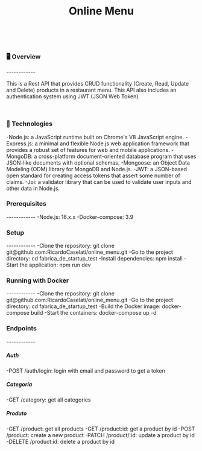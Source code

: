 <h1 align="center">Online Menu</h1>
</br>
</br>
</br>
<h3>🖥️ Overview</h3>
------------
<p>This is a Rest API that provides CRUD functionality (Create, Read, Update and Delete) products in a restaurant menu. This API also includes an authentication system using JWT (JSON Web Token).</p>
</br>
<h3>🦾 Technologies</h3>
-Node.js: a JavaScript runtime built on Chrome's V8 JavaScript engine.
-Express.js: a minimal and flexible Node.js web application framework that provides a robust set of features for web and mobile applications.
-MongoDB: a cross-platform document-oriented database program that uses JSON-like documents with optional schemas.
-Mongoose: an Object Data Modeling (ODM) library for MongoDB and Node.js.
-JWT: a JSON-based open standard for creating access tokens that assert some number of claims.
-Joi: a validator library that can be used to validate user inputs and other data in Node.js.
</br>
<h3>Prerequisites</h3>
------------
-Node.js: 16.x.x
-Docker-compose: 3.9
</br>
<h3>Setup</h3>
------------
-Clone the repository: git clone git@github.com:RicardoCaselati/online_menu.git
-Go to the project directory: cd fabrica_de_startup_test
-Install dependencies: npm install
-Start the application: npm run dev
</br>
<h3>Running with Docker</h3>
------------
-Clone the repository: git clone git@github.com:RicardoCaselati/online_menu.git
-Go to the project directory: cd fabrica_de_startup_test
-Build the Docker image: docker-compose build
-Start the containers: docker-compose up -d
</br>
<h3>Endpoints</h3>
------------
</br>
<h5>Auth</h5>
-POST /auth/login: login with email and password to get a token
</br>
<h5>Categoria</h5>
-GET /category: get all categories
</br>
<h5>Produto</h5>
-GET /product: get all products
-GET /product:id: get a product by id
-POST /product: create a new product
-PATCH /product/:id: update a product by id
-DELETE /product:id: delete a product by id



